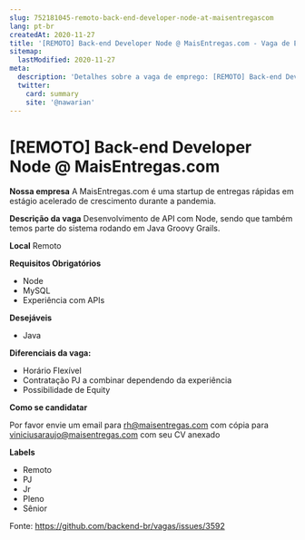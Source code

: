 ```yaml
---
slug: 752181045-remoto-back-end-developer-node-at-maisentregascom
lang: pt-br
createdAt: 2020-11-27
title: '[REMOTO] Back-end Developer Node @ MaisEntregas.com - Vaga de Emprego'
sitemap:
  lastModified: 2020-11-27
meta:
  description: 'Detalhes sobre a vaga de emprego: [REMOTO] Back-end Developer Node @ MaisEntregas.com'
  twitter:
    card: summary
    site: '@nawarian'
---
```


# [REMOTO] Back-end Developer Node @ MaisEntregas.com

**Nossa empresa**
A MaisEntregas.com é uma startup de entregas rápidas em estágio acelerado de crescimento durante a pandemia.

**Descrição da vaga**
Desenvolvimento de API com Node, sendo que também temos parte do sistema rodando em Java Groovy Grails.

**Local**
Remoto

**Requisitos Obrigatórios**

- Node
- MySQL
- Experiência com APIs 

**Desejáveis**

- Java

**Diferenciais da vaga:**

- Horário Flexível
- Contratação PJ a combinar dependendo da experiência
- Possibilidade de Equity

**Como se candidatar**

Por favor envie um email para rh@maisentregas.com com cópia para viniciusaraujo@maisentregas.com com seu CV anexado

**Labels**

- Remoto
- PJ
- Jr
- Pleno
- Sênior

Fonte: https://github.com/backend-br/vagas/issues/3592